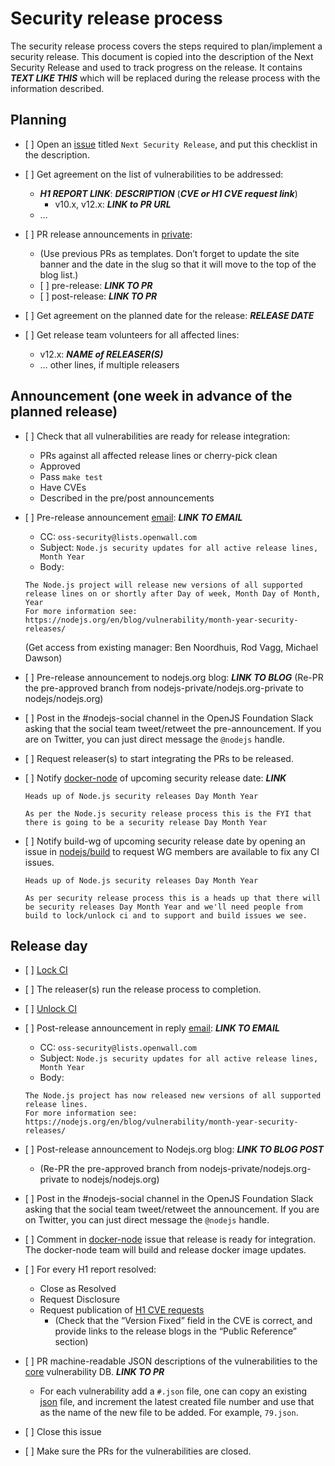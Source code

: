 # Security release process

The security release process covers the steps required to plan/implement a security release. This document is copied into the description of the Next Security Release and used to track progress on the release. It contains **_TEXT LIKE THIS_** which will be replaced during the release process with the information described.

## Planning

- \[ \] Open an [issue](https://github.com/nodejs-private/node-private) titled `Next Security Release`, and put this checklist in the description.

- \[ \] Get agreement on the list of vulnerabilities to be addressed:
  - **_H1 REPORT LINK_**: **_DESCRIPTION_** (**_CVE or H1 CVE request link_**)
    - v10.x, v12.x: **_LINK to PR URL_**
  - …
- \[ \] PR release announcements in [private](https://github.com/nodejs-private/nodejs.org-private):
  - (Use previous PRs as templates. Don’t forget to update the site banner and the date in the slug so that it will move to the top of the blog list.)
  - \[ \] pre-release: **_LINK TO PR_**
  - \[ \] post-release: **_LINK TO PR_**
- \[ \] Get agreement on the planned date for the release: **_RELEASE DATE_**

- \[ \] Get release team volunteers for all affected lines:
  - v12.x: **_NAME of RELEASER(S)_**
  - … other lines, if multiple releasers

## Announcement (one week in advance of the planned release)

- \[ \] Check that all vulnerabilities are ready for release integration:
  - PRs against all affected release lines or cherry-pick clean
  - Approved
  - Pass `make test`
  - Have CVEs
  - Described in the pre/post announcements
- \[ \] Pre-release announcement [email](https://groups.google.com/forum/#!forum/nodejs-sec): **_LINK TO EMAIL_**

  - CC: `oss-security@lists.openwall.com`
  - Subject: `Node.js security updates for all active release lines, Month Year`
  - Body:

  <!-- -->

      The Node.js project will release new versions of all supported release lines on or shortly after Day of week, Month Day of Month, Year
      For more information see: https://nodejs.org/en/blog/vulnerability/month-year-security-releases/

  (Get access from existing manager: Ben Noordhuis, Rod Vagg, Michael Dawson)

- \[ \] Pre-release announcement to nodejs.org blog: **_LINK TO BLOG_** (Re-PR the pre-approved branch from nodejs-private/nodejs.org-private to nodejs/nodejs.org)

- \[ \] Post in the \#nodejs-social channel in the OpenJS Foundation Slack asking that the social team tweet/retweet the pre-announcement. If you are on Twitter, you can just direct message the `@nodejs` handle.

- \[ \] Request releaser(s) to start integrating the PRs to be released.

- \[ \] Notify [docker-node](https://github.com/nodejs/docker-node/issues) of upcoming security release date: **_LINK_**

      Heads up of Node.js security releases Day Month Year

      As per the Node.js security release process this is the FYI that there is going to be a security release Day Month Year

- \[ \] Notify build-wg of upcoming security release date by opening an issue in [nodejs/build](https://github.com/nodejs/build/issues) to request WG members are available to fix any CI issues.

      Heads up of Node.js security releases Day Month Year

      As per security release process this is a heads up that there will be security releases Day Month Year and we'll need people from build to lock/unlock ci and to support and build issues we see.

## Release day

- \[ \] [Lock CI](https://github.com/nodejs/build/blob/HEAD/doc/jenkins-guide.md#before-the-release)

- \[ \] The releaser(s) run the release process to completion.

- \[ \] [Unlock CI](https://github.com/nodejs/build/blob/HEAD/doc/jenkins-guide.md#after-the-release)

- \[ \] Post-release announcement in reply [email](https://groups.google.com/forum/#!forum/nodejs-sec): **_LINK TO EMAIL_**

  - CC: `oss-security@lists.openwall.com`
  - Subject: `Node.js security updates for all active release lines, Month Year`
  - Body:

  <!-- -->

      The Node.js project has now released new versions of all supported release lines.
      For more information see: https://nodejs.org/en/blog/vulnerability/month-year-security-releases/

- \[ \] Post-release announcement to Nodejs.org blog: **_LINK TO BLOG POST_**
  - (Re-PR the pre-approved branch from nodejs-private/nodejs.org-private to nodejs/nodejs.org)
- \[ \] Post in the \#nodejs-social channel in the OpenJS Foundation Slack asking that the social team tweet/retweet the announcement. If you are on Twitter, you can just direct message the `@nodejs` handle.

- \[ \] Comment in [docker-node](https://github.com/nodejs/docker-node/issues) issue that release is ready for integration. The docker-node team will build and release docker image updates.

- \[ \] For every H1 report resolved:
  - Close as Resolved
  - Request Disclosure
  - Request publication of [H1 CVE requests](https://hackerone.com/nodejs/cve_requests)
    - (Check that the “Version Fixed” field in the CVE is correct, and provide links to the release blogs in the “Public Reference” section)
- \[ \] PR machine-readable JSON descriptions of the vulnerabilities to the [core](https://github.com/nodejs/security-wg/tree/HEAD/vuln/core) vulnerability DB. **_LINK TO PR_**
  - For each vulnerability add a `#.json` file, one can copy an existing [json](https://github.com/nodejs/security-wg/blob/0d82062d917cb9ddab88f910559469b2b13812bf/vuln/core/78.json) file, and increment the latest created file number and use that as the name of the new file to be added. For example, `79.json`.
- \[ \] Close this issue

- \[ \] Make sure the PRs for the vulnerabilities are closed.
